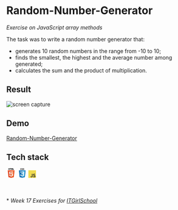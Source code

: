 # Random-Number-Generator
_Exercise on JavaScript array methods_

The task was to write a random number generator that:
* generates 10 random numbers in the range from -10 to 10;
* finds the smallest, the highest and the average number among generated;
* calculates the sum and the product of multiplication.

## Result
<img width="45%" alt="screen capture" src="../main/assets/img/captureweb.jpeg">

## Demo
[Random-Number-Generator]

## Tech stack
<code><img height="25" src="https://raw.githubusercontent.com/github/explore/80688e429a7d4ef2fca1e82350fe8e3517d3494d/topics/html/html.png"></code>
<code><img height="25" src="https://raw.githubusercontent.com/github/explore/80688e429a7d4ef2fca1e82350fe8e3517d3494d/topics/css/css.png"></code>
<code><img height="20" src="https://raw.githubusercontent.com/github/explore/80688e429a7d4ef2fca1e82350fe8e3517d3494d/topics/javascript/javascript.png"></code>

<br><br> 
\* _Week 17 Exercises for [ITGirlSchool]_ 
  

   [ITGirlSchool]: <https://itgirlschool.com/en>
   [Random-Number-Generator]: <https://alenagm.github.io/Random-Number-Generator/>
